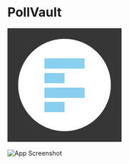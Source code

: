 # PollVault

![Logo](public/icon.png)

![App Screenshot](http://res.cloudinary.com/dkw0kkkgd/image/upload/v1510955122/Screen_Shot_2017-11-17_at_3.44.40_PM_wb7bur.png)

